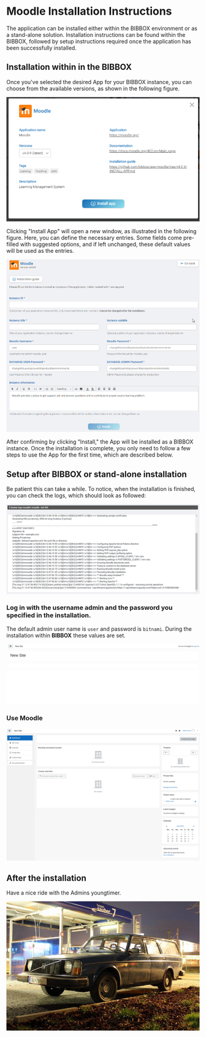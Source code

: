 # Moodle Installation Instructions 

The application can be installed either within the BIBBOX environment or as a stand-alone solution. Installation instructions can be found within the BIBBOX, followed by setup instructions required once the application has been successfully installed.

## Installation within in the BIBBOX

Once you've selected the desired App for your BIBBOX instance, you can choose from the available versions, as shown in the following figure.

![Screenshot01](assets/Moodle_install1.png)

Clicking "Install App" will open a new window, as illustrated in the following figure. Here, you can define the necessary entries. Some fields come pre-filled with suggested options, and if left unchanged, these default values will be used as the entries.

![Screenshot02](assets/Moodle_install2.png)

After confirming by clicking "Install," the App will be installed as a BIBBOX instance. Once the installation is complete, you only need to follow a few steps to use the App for the first time, which are described below.

## Setup after BIBBOX or stand-alone installation


Be patient this can take a while.
To notice, when the installation is finished, you can check the logs, which should look as followed:

![Screenshot01](assets/Moodle_Install_logs.png)

### Log in with the username admin and the password you specified in the installation. 
The default admin user name is `user` and password is `bitnami`. During the installation within **BIBBOX** these values are set. 


![Screenshot03](assets/install-screen-01.png)

### Use Moodle

![Screenshot04](assets/install-screen-02.png)

## After the installation
Have a nice ride with the Admins youngtimer.

![FINAL](assets/install-screen-final.jpg)
